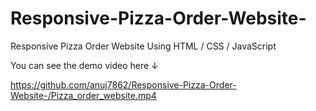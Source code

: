 # Responsive-Pizza-Order-Website-
Responsive Pizza Order Website Using HTML / CSS / JavaScript

You can see the demo video here ↓




https://github.com/anuj7862/Responsive-Pizza-Order-Website-/Pizza_order_website.mp4

